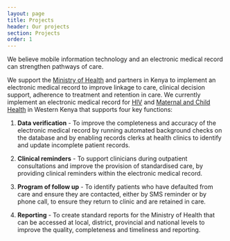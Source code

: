 ```yaml
---
layout: page
title: Projects
header: Our projects
section: Projects
order: 1
---
```


<p class="lead">We believe mobile information technology and an electronic medical record can strengthen pathways of care.</p>

We support the [Ministry of Health](http://www.publichealth.go.ke) and partners in Kenya to implement an electronic medical record to improve linkage to care, clinical decision support, adherence to treatment and retention in care. We currently implement an electronic medical record for [HIV](/projects/hiv) and [Maternal and Child Health](/projects/mch) in Western Kenya that supports four key functions:

 1. **Data verification** - To improve the completeness and accuracy of the electronic medical record by running automated background checks on the database and by enabling records clerks at health clinics to identify and update incomplete patient records.

 2. **Clinical reminders** - To support clinicians during outpatient consultations and improve the provision of standardised care, by providing clinical reminders within the electronic medical record.

 3. **Program of follow up** - To identify patients who have defaulted from care and ensure they are contacted, either by SMS reminder or by phone call, to ensure they return to clinic and are retained in care.

 4. **Reporting** - To create standard reports for the Ministry of Health that can be accessed at local, district, provincial and national levels to improve the quality, completeness and timeliness and reporting.
